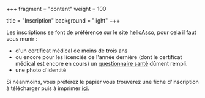 +++
fragment = "content"
weight = 100

title = "Inscription"
background = "light"
+++

Les inscriptions se font de préférence sur le site [helloAsso](http://helloasso.com/associations/leogliss), pour cela 
il faut vous munir : 
   - d'un certificat médical de moins de trois ans
   - ou encore pour les licenciés de l'année dernière (dont le certificat médical est encore en cours) un [questionnaire santé](/resources/questionnaire%20santé.pdf) dûment rempli.
   - une photo d'identité   

Si néanmoins, vous préférez le papier vous trouverez une fiche d'inscription à télécharger puis à imprimer [ici](/resources/inscription.pdf).

